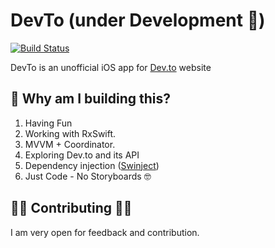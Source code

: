 # DevTo (under Development 🔧)

[![Build Status](https://travis-ci.com/hadiidbouk/DevTo.iOS.svg?branch=dev)](https://travis-ci.com/hadiidbouk/DevTo.iOS)

DevTo is an unofficial iOS app for [Dev.to](https://dev.to) website

## 🧐 Why am I building this?

1. Having Fun
1. Working with RxSwift.
1. MVVM + Coordinator.
1. Exploring Dev.to and its API
1. Dependency injection ([Swinject](https://github.com/Swinject/Swinject))
1. Just Code - No Storyboards 🤓

## 👏🏻 Contributing 👏🏻

I am very open for feedback and contribution.
